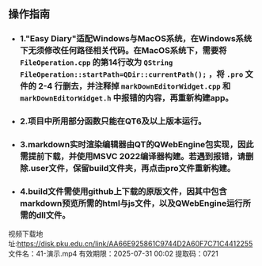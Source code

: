 ## 操作指南
- ### 1."Easy Diary"适配Windows与MacOS系统，在Windows系统下无须修改任何路径相关代码。在MacOS系统下，需要将 `FileOperation.cpp` 的第14行改为 `QString FileOperation::startPath=QDir::currentPath();` ，将 `.pro` 文件的 2-4 行删去，并注释掉 `markDownEditorWidget.cpp` 和 `markDownEditorWidget.h` 中报错的内容，再重新构建app。
- ### 2.项目中所用部分函数只能在QT6及以上版本运行。
- ### 3.markdown实时渲染编辑器由QT的QWebEngine包实现，因此需提前下载，并使用MSVC 2022编译器构建。若遇到报错，请删除.user文件，保留build文件夹，再点击pro文件重新构建。
- ### 4.build文件需使用github上下载的原版文件，因其中包含markdown预览所需的html与js文件，以及QWebEngine运行所需的dll文件。
视频下载地址:https://disk.pku.edu.cn/link/AA66E925861C9744D2A60F7C71C4412255
文件名：41-演示.mp4
有效期限：2025-07-31 00:02
提取码：0721
